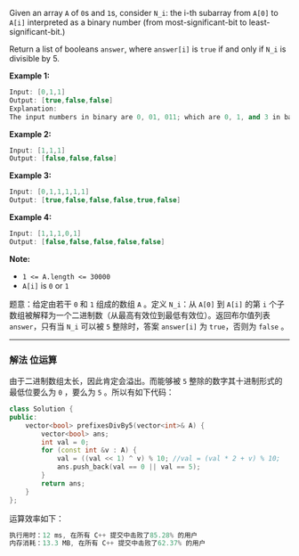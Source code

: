 Given an array `A` of `0`s and `1`s, consider `N_i`: the i-th subarray from `A[0]` to `A[i]` interpreted as a binary number (from most-significant-bit to least-significant-bit.)

Return a list of booleans `answer`, where `answer[i]` is `true` if and only if `N_i` is divisible by 5.

**Example 1:**

```cpp
Input: [0,1,1]
Output: [true,false,false]
Explanation: 
The input numbers in binary are 0, 01, 011; which are 0, 1, and 3 in base-10.  Only the first number is divisible by 5, so answer[0] is true.
```

**Example 2:**

```cpp
Input: [1,1,1]
Output: [false,false,false]
```

**Example 3:**

```cpp
Input: [0,1,1,1,1,1]
Output: [true,false,false,false,true,false]
```

**Example 4:**

```cpp
Input: [1,1,1,0,1]
Output: [false,false,false,false,false]
```
**Note:**
- `1 <= A.length <= 30000`
-  `A[i]` is `0` or `1`

题意：给定由若干 `0` 和 `1` 组成的数组 `A` 。定义 `N_i`：从 `A[0]` 到 `A[i]` 的第 `i` 个子数组被解释为一个二进制数（从最高有效位到最低有效位）。返回布尔值列表 `answer`，只有当 `N_i` 可以被 `5` 整除时，答案 `answer[i]` 为 `true`，否则为 `false` 。

---
### 解法 位运算
由于二进制数组太长，因此肯定会溢出。而能够被 `5` 整除的数字其十进制形式的最低位要么为 `0` ，要么为 `5` 。所以有如下代码：
```cpp
class Solution {
public:
    vector<bool> prefixesDivBy5(vector<int>& A) {
        vector<bool> ans;
        int val = 0;
        for (const int &v : A) {
            val = ((val << 1) ^ v) % 10; //val = (val * 2 + v) % 10;
            ans.push_back(val == 0 || val == 5);
        }
        return ans;
    }
};
```
运算效率如下：
```cpp
执行用时：12 ms, 在所有 C++ 提交中击败了85.28% 的用户
内存消耗：13.3 MB, 在所有 C++ 提交中击败了62.37% 的用户
```
